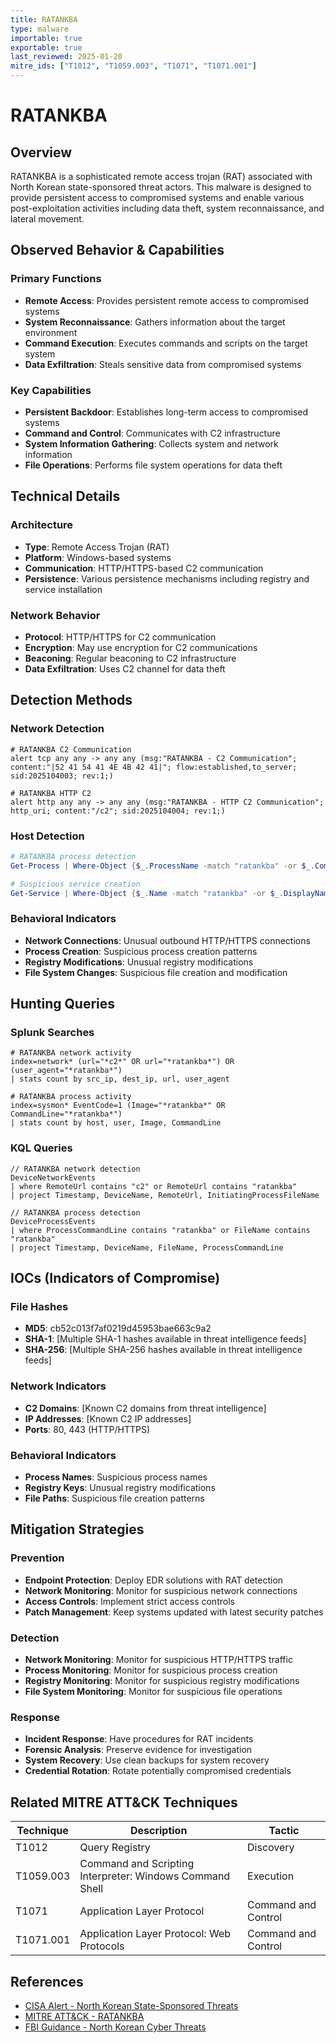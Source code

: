 ```yaml
---
title: RATANKBA
type: malware
importable: true
exportable: true
last_reviewed: 2025-01-20
mitre_ids: ["T1012", "T1059.003", "T1071", "T1071.001"]
---
```


# RATANKBA

## Overview

RATANKBA is a sophisticated remote access trojan (RAT) associated with North Korean state-sponsored threat actors. This malware is designed to provide persistent access to compromised systems and enable various post-exploitation activities including data theft, system reconnaissance, and lateral movement.

## Observed Behavior & Capabilities

### Primary Functions
- **Remote Access**: Provides persistent remote access to compromised systems
- **System Reconnaissance**: Gathers information about the target environment
- **Command Execution**: Executes commands and scripts on the target system
- **Data Exfiltration**: Steals sensitive data from compromised systems

### Key Capabilities
- **Persistent Backdoor**: Establishes long-term access to compromised systems
- **Command and Control**: Communicates with C2 infrastructure
- **System Information Gathering**: Collects system and network information
- **File Operations**: Performs file system operations for data theft

## Technical Details

### Architecture
- **Type**: Remote Access Trojan (RAT)
- **Platform**: Windows-based systems
- **Communication**: HTTP/HTTPS-based C2 communication
- **Persistence**: Various persistence mechanisms including registry and service installation

### Network Behavior
- **Protocol**: HTTP/HTTPS for C2 communication
- **Encryption**: May use encryption for C2 communications
- **Beaconing**: Regular beaconing to C2 infrastructure
- **Data Exfiltration**: Uses C2 channel for data theft

## Detection Methods

### Network Detection
```suricata
# RATANKBA C2 Communication
alert tcp any any -> any any (msg:"RATANKBA - C2 Communication"; content:"|52 41 54 41 4E 4B 42 41|"; flow:established,to_server; sid:2025104003; rev:1;)

# RATANKBA HTTP C2
alert http any any -> any any (msg:"RATANKBA - HTTP C2 Communication"; http_uri; content:"/c2"; sid:2025104004; rev:1;)
```

### Host Detection
```powershell
# RATANKBA process detection
Get-Process | Where-Object {$_.ProcessName -match "ratankba" -or $_.CommandLine -match "ratankba"}

# Suspicious service creation
Get-Service | Where-Object {$_.Name -match "ratankba" -or $_.DisplayName -match "ratankba"}
```

### Behavioral Indicators
- **Network Connections**: Unusual outbound HTTP/HTTPS connections
- **Process Creation**: Suspicious process creation patterns
- **Registry Modifications**: Unusual registry modifications
- **File System Changes**: Suspicious file creation and modification

## Hunting Queries

### Splunk Searches
```splunk
# RATANKBA network activity
index=network* (url="*c2*" OR url="*ratankba*") OR (user_agent="*ratankba*")
| stats count by src_ip, dest_ip, url, user_agent

# RATANKBA process activity
index=sysmon* EventCode=1 (Image="*ratankba*" OR CommandLine="*ratankba*")
| stats count by host, user, Image, CommandLine
```

### KQL Queries
```kql
// RATANKBA network detection
DeviceNetworkEvents
| where RemoteUrl contains "c2" or RemoteUrl contains "ratankba"
| project Timestamp, DeviceName, RemoteUrl, InitiatingProcessFileName

// RATANKBA process detection
DeviceProcessEvents
| where ProcessCommandLine contains "ratankba" or FileName contains "ratankba"
| project Timestamp, DeviceName, FileName, ProcessCommandLine
```

## IOCs (Indicators of Compromise)

### File Hashes
- **MD5**: cb52c013f7af0219d45953bae663c9a2
- **SHA-1**: [Multiple SHA-1 hashes available in threat intelligence feeds]
- **SHA-256**: [Multiple SHA-256 hashes available in threat intelligence feeds]

### Network Indicators
- **C2 Domains**: [Known C2 domains from threat intelligence]
- **IP Addresses**: [Known C2 IP addresses]
- **Ports**: 80, 443 (HTTP/HTTPS)

### Behavioral Indicators
- **Process Names**: Suspicious process names
- **Registry Keys**: Unusual registry modifications
- **File Paths**: Suspicious file creation patterns

## Mitigation Strategies

### Prevention
- **Endpoint Protection**: Deploy EDR solutions with RAT detection
- **Network Monitoring**: Monitor for suspicious network connections
- **Access Controls**: Implement strict access controls
- **Patch Management**: Keep systems updated with latest security patches

### Detection
- **Network Monitoring**: Monitor for suspicious HTTP/HTTPS traffic
- **Process Monitoring**: Monitor for suspicious process creation
- **Registry Monitoring**: Monitor for suspicious registry modifications
- **File System Monitoring**: Monitor for suspicious file operations

### Response
- **Incident Response**: Have procedures for RAT incidents
- **Forensic Analysis**: Preserve evidence for investigation
- **System Recovery**: Use clean backups for system recovery
- **Credential Rotation**: Rotate potentially compromised credentials

## Related MITRE ATT&CK Techniques

| Technique | Description | Tactic |
|-----------|-------------|---------|
| T1012 | Query Registry | Discovery |
| T1059.003 | Command and Scripting Interpreter: Windows Command Shell | Execution |
| T1071 | Application Layer Protocol | Command and Control |
| T1071.001 | Application Layer Protocol: Web Protocols | Command and Control |

## References

- [CISA Alert - North Korean State-Sponsored Threats](https://www.cisa.gov/news-events/cybersecurity-advisories/)
- [MITRE ATT&CK - RATANKBA](https://attack.mitre.org/software/)
- [FBI Guidance - North Korean Cyber Threats](https://www.fbi.gov/)
